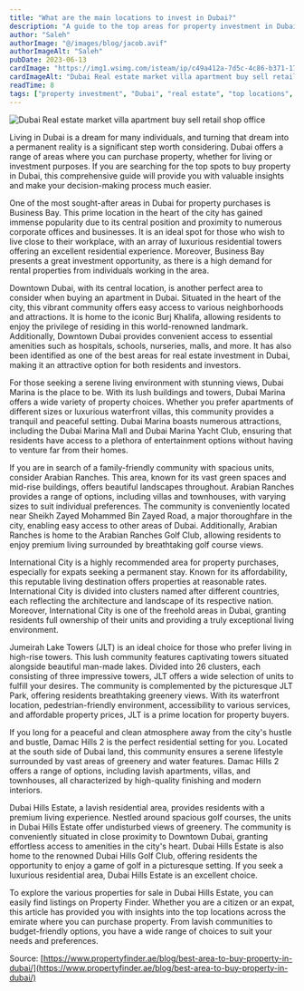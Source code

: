 ```yaml
---
title: "What are the main locations to invest in Dubai?"
description: "A guide to the top areas for property investment in Dubai, including Business Bay, Downtown, Marina, Arabian Ranches, and more."
author: "Saleh"
authorImage: "@/images/blog/jacob.avif"
authorImageAlt: "Saleh"
pubDate: 2023-06-13
cardImage: "https://img1.wsimg.com/isteam/ip/c49a412a-7d5c-4c86-b371-17b58bdd84ac/pexels-kostiantyn-stupak-599982.jpg/:/cr=t:0%25,l:0%25,w:100%25,h:100%25/rs=w:1280"
cardImageAlt: "Dubai Real estate market villa apartment buy sell retail shop office"
readTime: 8
tags: ["property investment", "Dubai", "real estate", "top locations", "market guide"]
---
```


![Dubai Real estate market villa apartment buy sell retail shop office](https://img1.wsimg.com/isteam/ip/c49a412a-7d5c-4c86-b371-17b58bdd84ac/pexels-kostiantyn-stupak-599982.jpg/:/cr=t:0%25,l:0%25,w:100%25,h:100%25/rs=w:1280 "Dubai Real estate market villa apartment buy sell retail shop office")

Living in Dubai is a dream for many individuals, and turning that dream into a permanent reality is a significant step worth considering. Dubai offers a range of areas where you can purchase property, whether for living or investment purposes. If you are searching for the top spots to buy property in Dubai, this comprehensive guide will provide you with valuable insights and make your decision-making process much easier.

One of the most sought-after areas in Dubai for property purchases is Business Bay. This prime location in the heart of the city has gained immense popularity due to its central position and proximity to numerous corporate offices and businesses. It is an ideal spot for those who wish to live close to their workplace, with an array of luxurious residential towers offering an excellent residential experience. Moreover, Business Bay presents a great investment opportunity, as there is a high demand for rental properties from individuals working in the area.

Downtown Dubai, with its central location, is another perfect area to consider when buying an apartment in Dubai. Situated in the heart of the city, this vibrant community offers easy access to various neighborhoods and attractions. It is home to the iconic Burj Khalifa, allowing residents to enjoy the privilege of residing in this world-renowned landmark. Additionally, Downtown Dubai provides convenient access to essential amenities such as hospitals, schools, nurseries, malls, and more. It has also been identified as one of the best areas for real estate investment in Dubai, making it an attractive option for both residents and investors.

For those seeking a serene living environment with stunning views, Dubai Marina is the place to be. With its lush buildings and towers, Dubai Marina offers a wide variety of property choices. Whether you prefer apartments of different sizes or luxurious waterfront villas, this community provides a tranquil and peaceful setting. Dubai Marina boasts numerous attractions, including the Dubai Marina Mall and Dubai Marina Yacht Club, ensuring that residents have access to a plethora of entertainment options without having to venture far from their homes.

If you are in search of a family-friendly community with spacious units, consider Arabian Ranches. This area, known for its vast green spaces and mid-rise buildings, offers beautiful landscapes throughout. Arabian Ranches provides a range of options, including villas and townhouses, with varying sizes to suit individual preferences. The community is conveniently located near Sheikh Zayed Mohammed Bin Zayed Road, a major thoroughfare in the city, enabling easy access to other areas of Dubai. Additionally, Arabian Ranches is home to the Arabian Ranches Golf Club, allowing residents to enjoy premium living surrounded by breathtaking golf course views.

International City is a highly recommended area for property purchases, especially for expats seeking a permanent stay. Known for its affordability, this reputable living destination offers properties at reasonable rates. International City is divided into clusters named after different countries, each reflecting the architecture and landscape of its respective nation. Moreover, International City is one of the freehold areas in Dubai, granting residents full ownership of their units and providing a truly exceptional living environment.

Jumeirah Lake Towers (JLT) is an ideal choice for those who prefer living in high-rise towers. This lush community features captivating towers situated alongside beautiful man-made lakes. Divided into 26 clusters, each consisting of three impressive towers, JLT offers a wide selection of units to fulfill your desires. The community is complemented by the picturesque JLT Park, offering residents breathtaking greenery views. With its waterfront location, pedestrian-friendly environment, accessibility to various services, and affordable property prices, JLT is a prime location for property buyers.

If you long for a peaceful and clean atmosphere away from the city's hustle and bustle, Damac Hills 2 is the perfect residential setting for you. Located at the south side of Dubai land, this community ensures a serene lifestyle surrounded by vast areas of greenery and water features. Damac Hills 2 offers a range of options, including lavish apartments, villas, and townhouses, all characterized by high-quality finishing and modern interiors.

Dubai Hills Estate, a lavish residential area, provides residents with a premium living experience. Nestled around spacious golf courses, the units in Dubai Hills Estate offer undisturbed views of greenery. The community is conveniently situated in close proximity to Downtown Dubai, granting effortless access to amenities in the city's heart. Dubai Hills Estate is also home to the renowned Dubai Hills Golf Club, offering residents the opportunity to enjoy a game of golf in a picturesque setting. If you seek a luxurious residential area, Dubai Hills Estate is an excellent choice.

To explore the various properties for sale in Dubai Hills Estate, you can easily find listings on Property Finder. Whether you are a citizen or an expat, this article has provided you with insights into the top locations across the emirate where you can purchase property. From lavish communities to budget-friendly options, you have a wide range of choices to suit your needs and preferences.

  

Source:  [https://www.propertyfinder.ae/blog/best-area-to-buy-property-in-dubai/](https://www.propertyfinder.ae/blog/best-area-to-buy-property-in-dubai/)